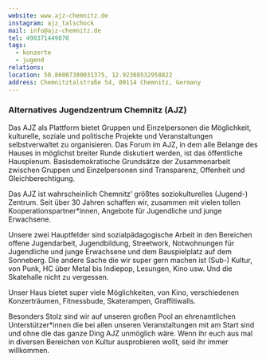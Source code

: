 ```yaml
---
website: www.ajz-chemnitz.de
instagram: ajz_talschock
mail: info@ajz-chemnitz.de
tel: 490371449870
tags:
  - konzerte
  - jugend
relations: 
location: 50.86087380031375, 12.92308532958822
address: Chemnitztalstraße 54, 09114 Chemnitz, Germany
---
```

### Alternatives Jugendzentrum Chemnitz (AJZ)
Das AJZ als Plattform bietet Gruppen und Einzelpersonen die Möglichkeit, kulturelle, soziale und politische Projekte und Veranstaltungen selbstverwaltet zu organisieren. Das Forum im AJZ, in dem alle Belange des Hauses in möglichst breiter Runde diskutiert werden, ist das öffentliche Hausplenum. Basisdemokratische Grundsätze der Zusammenarbeit zwischen Gruppen und Einzelpersonen sind Transparenz, Offenheit und Gleichberechtigung.

Das AJZ ist wahrscheinlich Chemnitz’ größtes soziokulturelles (Jugend-) Zentrum. Seit über 30 Jahren schaffen wir, zusammen mit vielen tollen Kooperationspartner*innen, Angebote für Jugendliche und junge Erwachsene.

Unsere zwei Hauptfelder sind sozialpädagogische Arbeit in den Bereichen offene Jugendarbeit, Jugendbildung, Streetwork, Notwohnungen für Jugendliche und junge Erwachsene und dem Bauspielplatz auf dem Sonneberg. Die andere Sache die wir super gern machen ist (Sub-) Kultur, von Punk, HC über Metal bis Indiepop, Lesungen, Kino usw. Und die Skatehalle nicht zu vergessen.

Unser Haus bietet super viele Möglichkeiten, von Kino, verschiedenen Konzerträumen, Fitnessbude, Skaterampen, Graffitiwalls.

Besonders Stolz sind wir auf unseren großen Pool an ehrenamtlichen Unterstützer*innen die bei allen unseren Veranstaltungen mit am Start sind und ohne die das ganze Ding AJZ unmöglich wäre. Wenn ihr euch aus mal in diversen Bereichen von Kultur ausprobieren wollt, seid ihr immer willkommen.